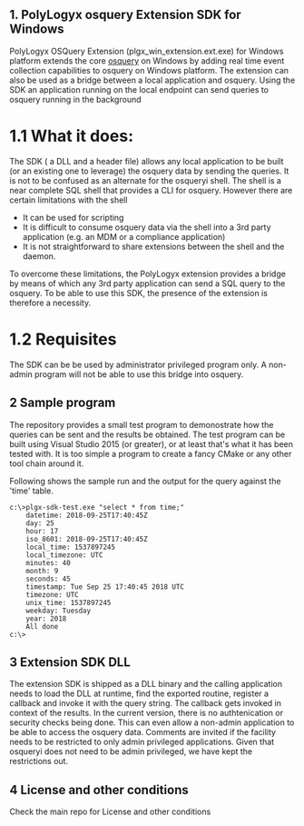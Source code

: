 ## 1. PolyLogyx osquery Extension SDK for Windows

PolyLogyx OSQuery Extension (plgx_win_extension.ext.exe) for Windows platform extends the core [osquery](https://osquery.io/) on Windows by adding real time event collection capabilities to osquery on Windows platform. The extension can also be used as a bridge between a local application and osquery. Using the SDK an application running on the local endpoint can send queries to osquery running in the background

# 1.1 What it does:
The SDK ( a DLL and a header file) allows any local application to be built (or an existing one to leverage) the osquery data by sending the queries. It is not to be confused as an alternate for the osqueryi shell. The shell is a near complete SQL shell that provides a CLI for osquery. However there are certain limitations with the shell

- It can be used for scripting
- It is difficult to consume osquery data via the shell into a 3rd party application (e.g. an MDM or a compliance application)
- It is not straightforward to share extensions between the shell and the daemon.

To overcome these limitations, the PolyLogyx extension provides a bridge by means of which any 3rd party application can send a SQL query to the osquery. To be able to use this SDK, the presence of the extension is therefore a necessity.

# 1.2 Requisites
The SDK can be be used by administrator privileged program only. A non-admin program will not be able to use this bridge into osquery. 

## 2 Sample program

The repository provides a small test program to demonostrate how the queries can be sent and the results be obtained. The test program can be built using Visual Studio 2015 (or greater), or at least that's what it has been tested with. It is too simple a program to create a fancy CMake or any other tool chain around it.

Following shows the sample run and the output for the query against the 'time' table.

	c:\>plgx-sdk-test.exe "select * from time;"
		datetime: 2018-09-25T17:40:45Z
		day: 25
		hour: 17
		iso_8601: 2018-09-25T17:40:45Z
		local_time: 1537897245
		local_timezone: UTC
		minutes: 40
		month: 9
		seconds: 45
		timestamp: Tue Sep 25 17:40:45 2018 UTC
		timezone: UTC
		unix_time: 1537897245
		weekday: Tuesday
		year: 2018
		All done
	c:\>

## 3 Extension SDK DLL

The extension SDK is shipped as a DLL binary and the calling application needs to load the DLL at runtime, find the exported routine, register a callback and invoke it with the query string. The callback gets invoked in context of the results. In the current version, there is no authtenication or security checks being done. This can even allow a non-admin application to be able to access the osquery data. Comments are invited if the facility needs to be restricted to only admin privileged applications. Given that osqueryi does not need to be admin privileged, we have kept the restrictions out.

## 4 License and other conditions

Check the main repo for License and other conditions